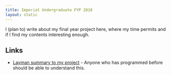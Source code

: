 ```yaml
---
title: Imperial Undergraduate FYP 2018
layout: static
---
```


I (plan to) write about my final year project here, where my time permits
and if I find my contents interesting enough.

## Links

- [Layman summary to my project](layman) - Anyone who has programmed before should
  be able to understand this.
